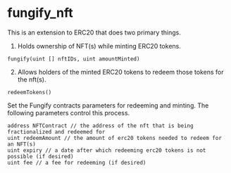 # fungify_nft

This is an extension to ERC20 that does two primary things.

1. Holds ownership of NFT(s) while minting ERC20 tokens.
  
```
fungify(uint [] nftIDs, uint amountMinted)
```

2. Allows holders of the minted ERC20 tokens to redeem those tokens for the nft(s).

```
redeemTokens()
```

Set the Fungify contracts parameters for redeeming and minting. The following parameters control this process.

```
address NFTContract // the address of the nft that is being fractionalized and redeemed for
uint redeemAmount // the amount of erc20 tokens needed to redeem for an NFT(s)
uint expiry // a date after which redeeming erc20 tokens is not possible (if desired)
uint fee // a fee for redeeming (if desired)
```
